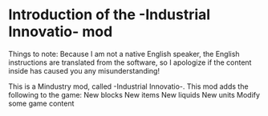 # Introduction of the -Industrial Innovatio- mod

Things to note:
Because I am not a native English speaker, the English instructions are translated from the software, so I apologize if the content inside has caused you any misunderstanding!

This is a Mindustry mod, called -Industrial Innovatio-.
This mod adds the following to the game:
    New blocks
    New items
    New liquids
    New units
    Modify some game content
